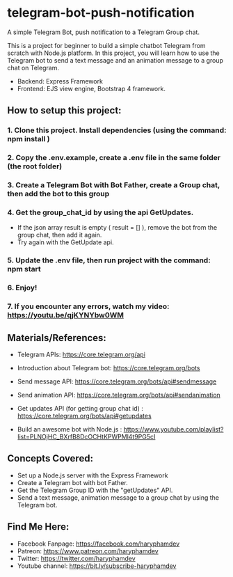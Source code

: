 # telegram-bot-push-notification
A simple Telegram Bot, push notification to a Telegram Group chat.

This is a project for beginner to build a simple chatbot Telegram from scratch with Node.js platform. In this project, you will learn how to use the Telegram bot to send a text message and an animation message to a group chat on Telegram.

- Backend: Express Framework
- Frontend: EJS view engine, Bootstrap 4 framework.

## How to setup this project:
### 1. Clone this project. Install dependencies (using the command:  npm install )
### 2. Copy the .env.example, create a .env file in the same folder (the root folder)
### 3. Create a Telegram Bot with Bot Father, create a Group chat, then add the bot to this group
### 4. Get the group_chat_id by using the api GetUpdates. 
- If the json array result is empty ( result = [] ), remove the bot from the group chat, then add it again. 
- Try again with the GetUpdate api.
### 5. Update the .env file, then run project with the command: npm start
### 6. Enjoy!

### 7. If you encounter any errors, watch my video: https://youtu.be/qjKYNYbw0WM

## Materials/References:
- Telegram APIs:  https://core.telegram.org/api
- Introduction about Telegram bot:  https://core.telegram.org/bots
- Send message API: https://core.telegram.org/bots/api#sendmessage
- Send animation API: https://core.telegram.org/bots/api#sendanimation
- Get updates API (for getting group chat id) : https://core.telegram.org/bots/api#getupdates

- Build an awesome bot with Node.js : https://www.youtube.com/playlist?list=PLNOjHC_BXrfB8DcOCHtKPWPMl4t9PG5cI

## Concepts Covered:
- Set up a Node.js server with the Express Framework
- Create a Telegram bot with bot Father.
- Get the Telegram Group ID with the "getUpdates" API.
- Send a text message, animation message to a group chat by using the Telegram bot.

## Find Me Here:

- Facebook Fanpage: https://facebook.com/haryphamdev
- Patreon: https://www.patreon.com/haryphamdev
- Twitter: https://twitter.com/haryphamdev
- Youtube channel: https://bit.ly/subscribe-haryphamdev
